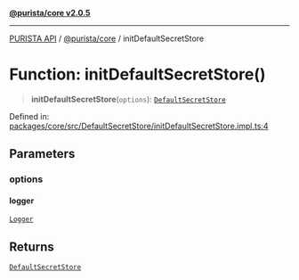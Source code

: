 [**@purista/core v2.0.5**](../README.md)

***

[PURISTA API](../../../packages.md) / [@purista/core](../README.md) / initDefaultSecretStore

# Function: initDefaultSecretStore()

> **initDefaultSecretStore**(`options`): [`DefaultSecretStore`](../classes/DefaultSecretStore.md)

Defined in: [packages/core/src/DefaultSecretStore/initDefaultSecretStore.impl.ts:4](https://github.com/puristajs/purista/blob/master/packages/core/src/DefaultSecretStore/initDefaultSecretStore.impl.ts#L4)

## Parameters

### options

#### logger

[`Logger`](../classes/Logger.md)

## Returns

[`DefaultSecretStore`](../classes/DefaultSecretStore.md)
